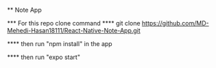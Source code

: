 
** Note App

*** For this repo clone command
**** git clone https://github.com/MD-Mehedi-Hasan18111/React-Native-Note-App.git

**** then run "npm install" in the app

**** then run "expo start"